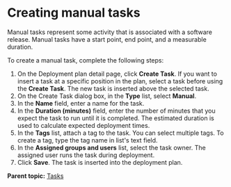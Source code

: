 # Creating manual tasks

Manual tasks represent some activity that is associated with a software release. Manual tasks have a start point, end point, and a measurable duration.

To create a manual task, complete the following steps:

1.   On the Deployment plan detail page, click **Create Task**. If you want to insert a task at a specific position in the plan, select a task before using the **Create Task**. The new task is inserted above the selected task.
2.   On the Create Task dialog box, in the **Type** list, select **Manual**. 
3.   In the **Name** field, enter a name for the task. 
4.   In the **Duration \(minutes\)** field, enter the number of minutes that you expect the task to run until it is completed. The estimated duration is used to calculate expected deployment times.
5.   In the **Tags** list, attach a tag to the task. You can select multiple tags. To create a tag, type the tag name in list's text field.
6.   In the **Assigned groups and users** list, select the task owner. The assigned user runs the task during deployment.
7.   Click **Save**. The task is inserted into the deployment plan.

**Parent topic:** [Tasks](../../com.crelease.doc/topics/cr_task_ov.md)

